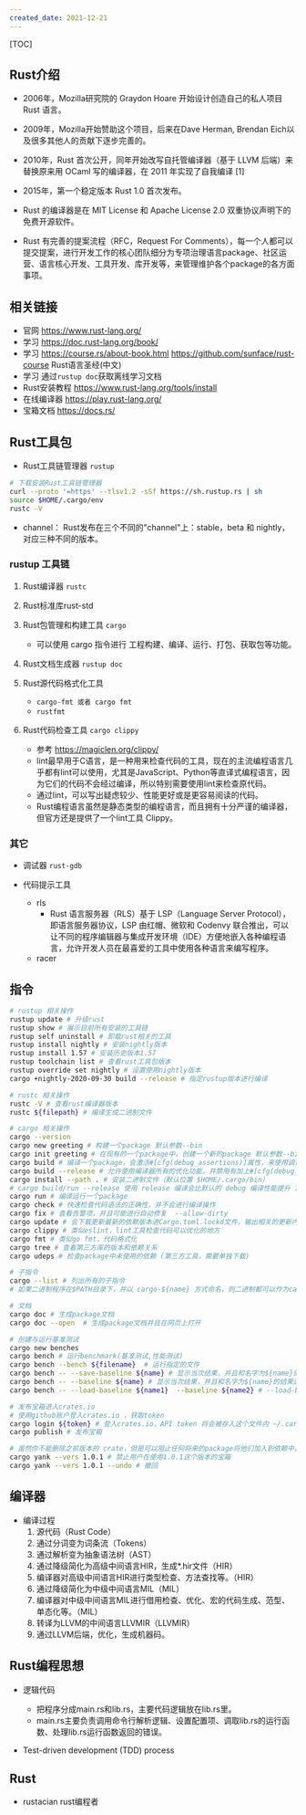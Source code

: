 ```yaml
---
created_date: 2021-12-21
---
```


[TOC]

## Rust介绍
- 2006年，Mozilla研究院的 Graydon Hoare 开始设计创造自己的私人项目 Rust 语言。
- 2009年，Mozilla开始赞助这个项目，后来在Dave Herman, Brendan Eich以及很多其他人的贡献下逐步完善的。
- 2010年，Rust 首次公开，同年开始改写自托管编译器（基于 LLVM 后端）来替换原来用 OCaml 写的编译器，在 2011 年实现了自我编译 [1]
- 2015年，第一个稳定版本 Rust 1.0 首次发布。

- Rust 的编译器是在 MIT License 和 Apache License 2.0 双重协议声明下的免费开源软件。
- Rust 有完善的提案流程（RFC，Request For Comments），每一个人都可以提交提案，进行开发工作的核心团队细分为专项治理语言package、社区运营、语言核心开发、工具开发、库开发等，来管理维护各个package的各方面事项。

## 相关链接
- 官网  https://www.rust-lang.org/
- 学习 https://doc.rust-lang.org/book/
- 学习 https://course.rs/about-book.html  https://github.com/sunface/rust-course  Rust语言圣经(中文)
- 学习 通过```rustup doc```获取离线学习文档
- Rust安装教程 https://www.rust-lang.org/tools/install
- 在线编译器 https://play.rust-lang.org/
- 宝箱文档 https://docs.rs/

## Rust工具包
- Rust工具链管理器 ``rustup``
```bash
# 下载安装Rust工具链管理器
curl --proto '=https' --tlsv1.2 -sSf https://sh.rustup.rs | sh
source $HOME/.cargo/env
rustc -V
```

- channel： Rust发布在三个不同的"channel"上：stable，beta 和 nightly，对应三种不同的版本。
### rustup 工具链
1. Rust编译器 ``rustc``

2. Rust标准库rust-std

3. Rust包管理和构建工具 ``cargo``
    - 可以使用 cargo 指令进行 工程构建、编译、运行、打包、获取包等功能。

4. Rust文档生成器 ``rustup doc``

5. Rust源代码格式化工具
    - ``cargo-fmt 或者 cargo fmt``
    - ``rustfmt``

6. Rust代码检查工具 ``cargo clippy``
    - 参考 https://magiclen.org/clippy/
    - lint最早用于C语言，是一种用来检查代码的工具，现在的主流编程语言几乎都有lint可以使用，尤其是JavaScript、Python等直译式编程语言，因为它们的代码不会经过编译，所以特别需要使用lint来检查原代码。
    - 通过lint，可以写出疑虑较少、性能更好或是更容易阅读的代码。
    - Rust编程语言虽然是静态类型的编程语言，而且拥有十分严谨的编译器，但官方还是提供了一个lint工具 Clippy。

### 其它
- 调试器 ``rust-gdb``

- 代码提示工具
    - rls
        - Rust 语言服务器（RLS）基于 LSP（Language Server Protocol），即语言服务器协议，LSP 由红帽、微软和 Codenvy 联合推出，可以让不同的程序编辑器与集成开发环境（IDE）方便地嵌入各种编程语言，允许开发人员在最喜爱的工具中使用各种语言来编写程序。
    - racer

## 指令

```bash
# rustup 相关操作
rustup update # 升级rust
rustup show # 展示目前所有安装的工具链
rustup self uninstall # 卸载rust相关的工具
rustup install nightly # 安装nightly版本
rustup install 1.57 # 安装历史版本1.57
rustup toolchain list # 查看rust工具包版本
rustup override set nightly # 设置使用nightly版本
cargo +nightly-2020-09-30 build --release # 指定rustup版本进行编译
```

```bash
# rustc 相关操作
rustc -V # 查看rust编译器版本
rustc ${filepath} # 编译生成二进制文件
```

```bash
# cargo 相关操作
cargo --version
cargo new greeting # 构建一个package 默认参数--bin
cargo init greeting # 在现有的一个package中，创建一个新的package 默认参数--bin
cargo build # 编译一个package，会激活#[cfg(debug_assertions)]属性，来使用调试(debug)相关的代码。
cargo build --release # 允许使用编译器所有的优化功能，并禁用有加上#[cfg(debug_assertions)]属性的代码
cargo install --path . # 安装二进制文件（默认位置 $HOME/.cargo/bin）
# cargo build/run --release 使用 release 编译会比默认的 debug 编译性能提升 10 倍以上，但是 release 缺点是编译速度较慢，而且不会显示 panic backtrace 的具体行号 
cargo run # 编译运行一个package
cargo check # 快速检查代码语法的正确性，并不会进行编译操作
cargo fix # 查看告警项，并且可能进行自动修复  --allow-dirty
cargo update # 会下载更新最新的依赖版本进Cargo.toml.lockd文件，输出相关的更新内容；但Cargo.toml的文件需要手动更新。
cargo clippy # 类似eslint，lint工具检查代码可以优化的地方
cargo fmt # 类似go fmt，代码格式化
cargo tree # 查看第三方库的版本和依赖关系
cargo udeps # 检查package中未使用的依赖 (第三方工具，需要单独下载)

# 子指令
cargo --list # 列出所有的子指令
# 如果二进制程序在$PATH目录下，并以 cargo-${name} 方式命名，则二进制都可以作为cargo的子指令，可以通过cargo ${name} 来运行

# 文档
cargo doc # 生成package文档
cargo doc --open  # 生成package文档并且在网页上打开

# 创建与运行基准测试
cargo new benches
cargo bench # 运行benchmark(基准测试,性能测试)
cargo bench --bench ${filename}  # 运行指定的文件
cargo bench -- --save-baseline ${name} # 显示当次结果，并且和名字为${name}的结果进行比较，然后将当次结果覆盖进${name}
cargo bench -- --baseline ${name} # 显示当次结果，并且和名字为${name}的结果进行比较
cargo bench -- --load-baseline ${name1}  --baseline ${name2} # --load-baseline ${name} 加载名字为${name1}的结果作为当次结果，将名字为{name2}的结果作为上次结果，然后进行比较

# 发布宝箱进入crates.io 
# 使用github账户登入crates.io ，获取token
cargo login ${token} # 登入crates.io，API token 将会被存入这个文件内 ~/.cargo/credentials 
cargo publish # 发布宝箱

# 虽然你不能删除之前版本的 crate，但是可以阻止任何将来的package将他们加入到依赖中。通 cargo yank 指令
cargo yank --vers 1.0.1 # 禁止用户在使用1.0.1这个版本的宝箱
cargo yank --vers 1.0.1 --undo # 撤回
```

## 编译器
- 编译过程
    1. 源代码（Rust Code）
    2. 通过分词变为词条流（Tokens）
    3. 通过解析变为抽象语法树（AST）
    4. 通过降级简化为高级中间语言HIR，生成*.hir文件（HIR）
    5. 编译器对高级中间语言HIR进行类型检查、方法查找等。（HIR）
    6. 通过降级简化为中级中间语言MIL（MIL）
    7. 编译器对中级中间语言MIL进行借用检查、优化、宏的代码生成、范型、单态化等。（MIL）
    8. 转译为LLVM的中间语言LLVMIR（LLVMIR）
    9. 通过LLVM后端，优化，生成机器码。


## Rust编程思想
- 逻辑代码
    - 把程序分成main.rs和lib.rs，主要代码逻辑放在lib.rs里。
    - main.rs主要负责调用命令行解析逻辑、设置配置项、调取lib.rs的运行函数、处理lib.rs运行函数返回的错误。

- Test-driven development (TDD) process

## Rust
- rustacian rust编程者